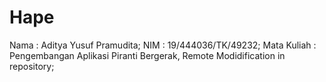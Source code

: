 # Hape
Nama		: Aditya Yusuf Pramudita;
NIM			: 19/444036/TK/49232;
Mata Kuliah : Pengembangan Aplikasi Piranti Bergerak, Remote Modidification in repository;
